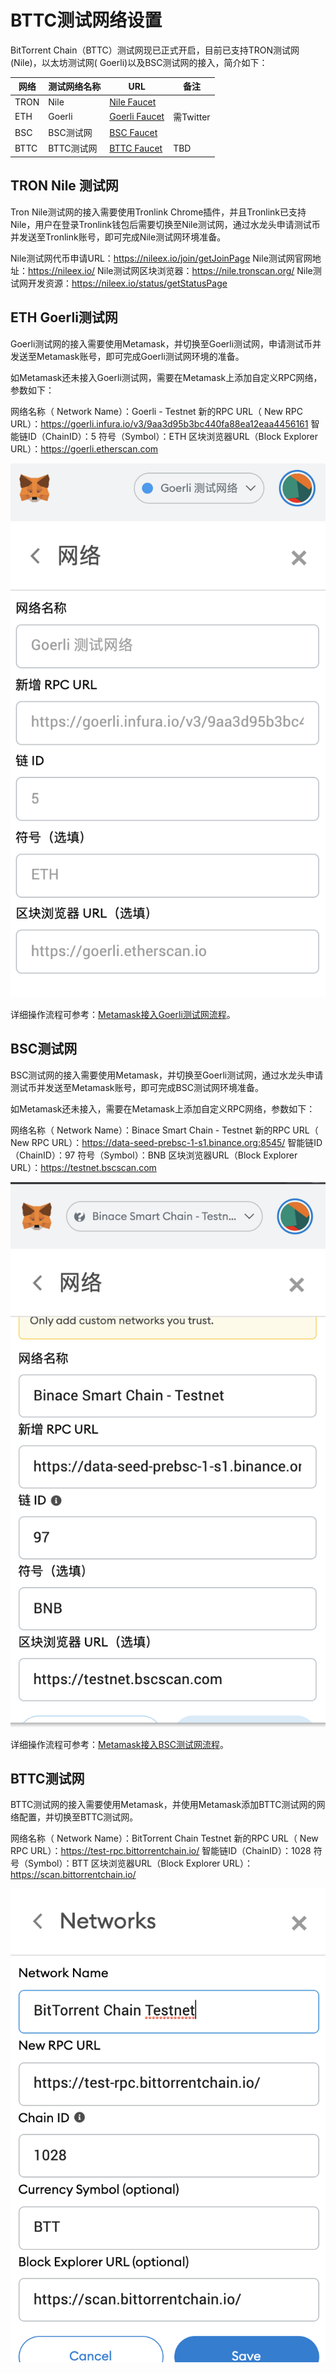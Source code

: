 # BTTC测试网络设置

BitTorrent Chain（BTTC）测试网现已正式开启，目前已支持TRON测试网(Nile)，以太坊测试网( Goerli)以及BSC测试网的接入，简介如下：

| 网络  |  测试网络名称 |  URL |  备注 |
| ------------ | ------------ | ------------ | ------------ |
| TRON  | Nile  |  [Nile Faucet](https://nileex.io/join/getJoinPage) |   |
|  ETH |  Goerli | [Goerli Faucet](https://faucet.goerli.mudit.blog/)  |  需Twitter |
|  BSC |  BSC测试网 | [BSC Faucet](https://testnet.binance.org/faucet-smart)  |   |
|  BTTC | BTTC测试网  | [BTTC Faucet](https://faucet.bittorrentchain.io)  |   TBD |

## TRON Nile 测试网

Tron Nile测试网的接入需要使用Tronlink Chrome插件，并且Tronlink已支持Nile，用户在登录Tronlink钱包后需要切换至Nile测试网，通过水龙头申请测试币并发送至Tronlink账号，即可完成Nile测试网环境准备。

Nile测试网代币申请URL：https://nileex.io/join/getJoinPage
Nile测试网官网地址：https://nileex.io/
Nile测试网区块浏览器：https://nile.tronscan.org/
Nile测试网开发资源：​​https://nileex.io/status/getStatusPage

## ETH Goerli测试网

Goerli测试网的接入需要使用Metamask，并切换至Goerli测试网，申请测试币并发送至Metamask账号，即可完成Goerli测试网环境的准备。

如Metamask还未接入Goerli测试网，需要在Metamask上添加自定义RPC网络，参数如下：

网络名称（ Network Name）：Goerli - Testnet
新的RPC URL（ New RPC URL）：https://goerli.infura.io/v3/9aa3d95b3bc440fa88ea12eaa4456161
智能链ID（ChainID）：5
符号（Symbol）：ETH
区块浏览器URL（Block Explorer URL）：https://goerli.etherscan.com

![image](./pics/goerli-rpc.png)

详细操作流程可参考：[Metamask接入Goerli测试网流程](https://mudit.blog/getting-started-goerli-testnet/)。

## BSC测试网

BSC测试网的接入需要使用Metamask，并切换至Goerli测试网，通过水龙头申请测试币并发送至Metamask账号，即可完成BSC测试网环境准备。

如Metamask还未接入，需要在Metamask上添加自定义RPC网络，参数如下：

网络名称（ Network Name）：Binace Smart Chain - Testnet
新的RPC URL（ New RPC URL）：https://data-seed-prebsc-1-s1.binance.org:8545/
智能链ID（ChainID）：97
符号（Symbol）：BNB
区块浏览器URL（Block Explorer URL）：https://testnet.bscscan.com

![image](./pics/bsc-rpc.png)

详细操作流程可参考：[Metamask接入BSC测试网流程](https://academy.binance.com/en/articles/connecting-metamask-to-binance-smart-chain)。

## BTTC测试网

BTTC测试网的接入需要使用Metamask，并使用Metamask添加BTTC测试网的网络配置，并切换至BTTC测试网。

网络名称（ Network Name）：BitTorrent Chain Testnet
新的RPC URL（ New RPC URL）：https://test-rpc.bittorrentchain.io/ 
智能链ID（ChainID）：1028
符号（Symbol）：BTT
区块浏览器URL（Block Explorer URL）：https://scan.bittorrentchain.io/

![image](./pics/wallet-rpc.png)

